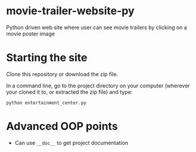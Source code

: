# movie-trailer-website-py
Python driven web site where user can see movie trailers by clicking on a movie poster image

# Starting the site

Clone this repository or download the zip file.

In a command line, go to the project directory on your computer (wherever your cloned it to, or extracted the zip file) and type:
```
python entertainment_center.py
```
# Advanced OOP points

* Can use ```__doc__``` to get project documentation

